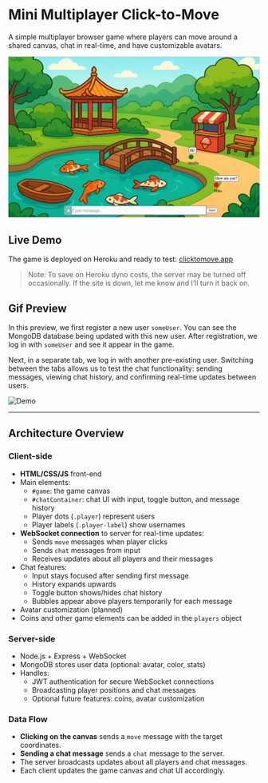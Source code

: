 # Mini Multiplayer Click-to-Move

A simple multiplayer browser game where players can move around a shared canvas, chat in real-time, and have customizable avatars.

![Default Location](public/assets/github/defaultLocation.jpeg)

## Live Demo

The game is deployed on Heroku and ready to test: [clicktomove.app](https://clicktomove.app/)

> Note: To save on Heroku dyno costs, the server may be turned off occasionally. If the site is down, let me know and I’ll turn it back on.

## Gif Preview

In this preview, we first register a new user `someUser`. You can see the MongoDB database being updated with this new user. After registration, we log in with `someUser` and see it appear in the game.

Next, in a separate tab, we log in with another pre-existing user. Switching between the tabs allows us to test the chat functionality: sending messages, viewing chat history, and confirming real-time updates between users.

![Demo](public/assets/github/demo.gif)

---

## Architecture Overview

### Client-side

- **HTML/CSS/JS** front-end
- Main elements:
  - `#game`: the game canvas
  - `#chatContainer`: chat UI with input, toggle button, and message history
  - Player dots (`.player`) represent users
  - Player labels (`.player-label`) show usernames
- **WebSocket connection** to server for real-time updates:
  - Sends `move` messages when player clicks
  - Sends `chat` messages from input
  - Receives updates about all players and their messages
- Chat features:
  - Input stays focused after sending first message
  - History expands upwards
  - Toggle button shows/hides chat history
  - Bubbles appear above players temporarily for each message
- Avatar customization (planned)
- Coins and other game elements can be added in the `players` object

### Server-side

- Node.js + Express + WebSocket
- MongoDB stores user data (optional: avatar, color, stats)
- Handles:
  - JWT authentication for secure WebSocket connections
  - Broadcasting player positions and chat messages
  - Optional future features: coins, avatar customization

### Data Flow

- **Clicking on the canvas** sends a `move` message with the target coordinates.
- **Sending a chat message** sends a `chat` message to the server.
- The server broadcasts updates about all players and chat messages.
- Each client updates the game canvas and chat UI accordingly.
